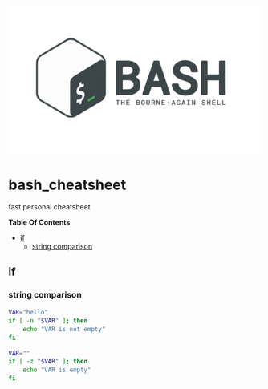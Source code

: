 ![bash](bash-logo.png)

# bash_cheatsheet #
fast personal cheatsheet

**Table Of Contents**
- [if](#if)
  - [string comparison](#string-comparison)


## if ##
### string comparison ###
```bash
VAR="hello"
if [ -n "$VAR" ]; then
    echo "VAR is not empty"
fi
```

```bash
VAR=""
if [ -z "$VAR" ]; then
    echo "VAR is empty"
fi
```
